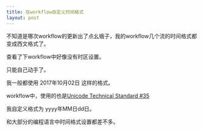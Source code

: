 ```yaml
---
title: 在workflow自定义时间格式
layout: post
---
```


不知道是哪次workflow的更新出了点幺蛾子，我的workflow几个流的时间格式都变成西文格式了。

查看了下workflow中好像没有时区设置。

只能自己动手了。

我一般都使用 2017年10月02日 这样的格式。

workflow中，使用的也是[Unicode Technical Standard #35](http://www.unicode.org/reports/tr35/)

我自定义格式为 yyyy年MM日dd日。

和大部分的编程语言中时间格式设置都差不多。
